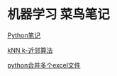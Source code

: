 # 机器学习 菜鸟笔记

[Python笔记](https://github.com/YoungBear/MachineLearning/blob/master/md_files/python.md)

[kNN k-近邻算法](https://github.com/YoungBear/MachineLearning/blob/master/md_files/kNN.md)

[python合并多个excel文件](./md_files/merge_excel.md)